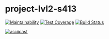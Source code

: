 # project-lvl2-s413
[![Maintainability](https://api.codeclimate.com/v1/badges/a99a88d28ad37a79dbf6/maintainability)](https://codeclimate.com/github/NikiforovJacob/project-lvl2-s413/maintainability)
[![Test Coverage](https://api.codeclimate.com/v1/badges/a99a88d28ad37a79dbf6/test_coverage)](https://codeclimate.com/github/NikiforovJacob/project-lvl2-s413/test_coverage)
[![Build Status](https://travis-ci.org/NikiforovJacob/project-lvl1-s400.svg?branch=master)](https://travis-ci.org/NikiforovJacob/project-lvl2-s413)

[![asciicast](https://asciinema.org/a/P6TA9N8PXK4NHA8y6bKyCC1G1.svg)](https://asciinema.org/a/P6TA9N8PXK4NHA8y6bKyCC1G1)